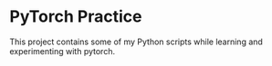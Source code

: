 # PyTorch Practice

This project contains some of my Python scripts while learning and experimenting with pytorch.
